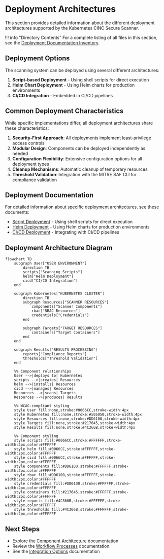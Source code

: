 # Deployment Architectures

This section provides detailed information about the different deployment architectures supported by the Kubernetes CINC Secure Scanner.

!!! info "Directory Contents"
    For a complete listing of all files in this section, see the [Deployment Documentation Inventory](inventory.md).

## Deployment Options

The scanning system can be deployed using several different architectures:

1. **Script-based Deployment** - Using shell scripts for direct execution
2. **Helm Chart Deployment** - Using Helm charts for production environments
3. **CI/CD Integration** - Embedded in CI/CD pipelines

## Common Deployment Characteristics

While specific implementations differ, all deployment architectures share these characteristics:

1. **Security-First Approach**: All deployments implement least-privilege access controls
2. **Modular Design**: Components can be deployed independently as needed
3. **Configuration Flexibility**: Extensive configuration options for all deployment types
4. **Cleanup Mechanisms**: Automatic cleanup of temporary resources
5. **Threshold Validation**: Integration with the MITRE SAF CLI for compliance validation

## Deployment Documentation

For detailed information about specific deployment architectures, see these documents:

- [Script Deployment](script-deployment.md) - Using shell scripts for direct execution
- [Helm Deployment](helm-deployment.md) - Using Helm charts for production environments
- [CI/CD Deployment](ci-cd-deployment.md) - Integrating with CI/CD pipelines

## Deployment Architecture Diagram

```mermaid
flowchart TD
    subgraph User["USER ENVIRONMENT"]
        direction TB
        scripts["Scanning Scripts"]
        helm["Helm Deployment"]
        cicd["CI/CD Integration"]
    end
    
    subgraph Kubernetes["KUBERNETES CLUSTER"]
        direction TB
        subgraph Resources["SCANNER RESOURCES"]
            components["Scanner Components"]
            rbac["RBAC Resources"]
            credentials["Credentials"]
        end
        
        subgraph Targets["TARGET RESOURCES"]
            containers["Target Containers"]
        end
    end
    
    subgraph Results["RESULTS PROCESSING"]
        reports["Compliance Reports"]
        thresholds["Threshold Validation"]
    end
    
    %% Component relationships
    User -->|deploys to| Kubernetes
    scripts -->|creates| Resources
    helm -->|installs| Resources
    cicd -->|manages| Resources
    Resources -->|scans| Targets
    Resources -->|produces| Results
    
    %% WCAG-compliant styling
    style User fill:none,stroke:#0066CC,stroke-width:4px
    style Kubernetes fill:none,stroke:#505050,stroke-width:4px
    style Resources fill:none,stroke:#DD6100,stroke-width:4px
    style Targets fill:none,stroke:#217645,stroke-width:4px
    style Results fill:none,stroke:#4C366B,stroke-width:4px
    
    %% Component styling
    style scripts fill:#0066CC,stroke:#FFFFFF,stroke-width:2px,color:#FFFFFF
    style helm fill:#0066CC,stroke:#FFFFFF,stroke-width:2px,color:#FFFFFF
    style cicd fill:#0066CC,stroke:#FFFFFF,stroke-width:2px,color:#FFFFFF
    style components fill:#DD6100,stroke:#FFFFFF,stroke-width:2px,color:#FFFFFF
    style rbac fill:#DD6100,stroke:#FFFFFF,stroke-width:2px,color:#FFFFFF
    style credentials fill:#DD6100,stroke:#FFFFFF,stroke-width:2px,color:#FFFFFF
    style containers fill:#217645,stroke:#FFFFFF,stroke-width:2px,color:#FFFFFF
    style reports fill:#4C366B,stroke:#FFFFFF,stroke-width:2px,color:#FFFFFF
    style thresholds fill:#4C366B,stroke:#FFFFFF,stroke-width:2px,color:#FFFFFF
```

## Next Steps

- Explore the [Component Architecture](../components/index.md) documentation
- Review the [Workflow Processes](../workflows/index.md) documentation
- See the [Integration Options](../integrations/index.md) documentation
